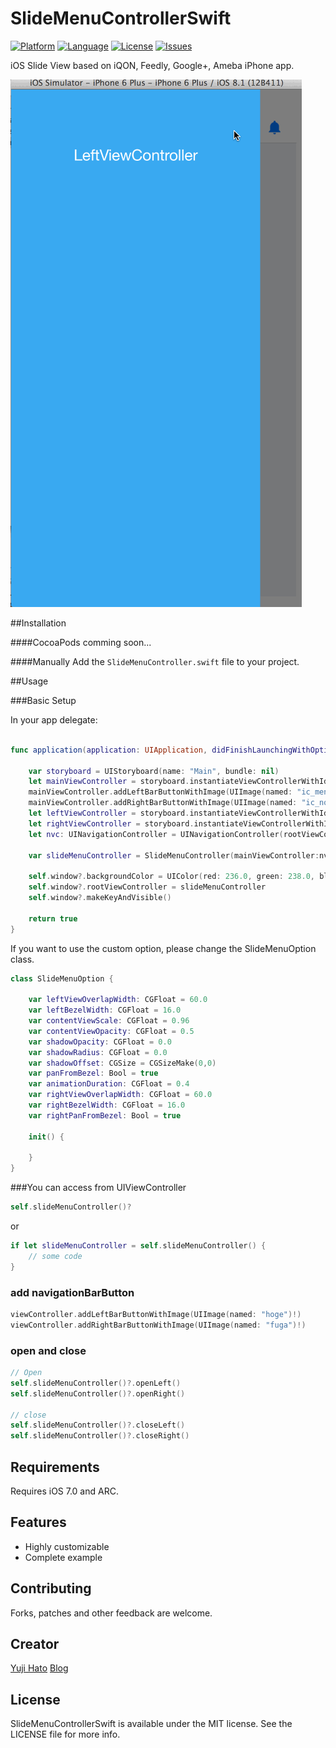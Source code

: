 SlideMenuControllerSwift
========================

[![Platform](http://img.shields.io/badge/platform-ios-blue.svg?style=flat
)](https://developer.apple.com/iphone/index.action)
[![Language](http://img.shields.io/badge/language-swift-brightgreen.svg?style=flat
)](https://developer.apple.com/swift)
[![License](http://img.shields.io/badge/license-MIT-lightgrey.svg?style=flat
)](http://mit-license.org)
[![Issues](https://img.shields.io/github/issues/nghialv/MaterialKit.svg?style=flat
)](https://github.com/dekatotoro/SlideMenuControllerSwift/issues?state=open)



iOS Slide View based on iQON, Feedly, Google+, Ameba iPhone app.

![sample](Screenshots/SlideMenuControllerSwift.gif)

##Installation

####CocoaPods
comming soon...

####Manually
Add the `SlideMenuController.swift` file to your project. 

##Usage

###Basic Setup

In your app delegate:

```swift

func application(application: UIApplication, didFinishLaunchingWithOptions launchOptions: [NSObject: AnyObject]?) -> Bool {

    var storyboard = UIStoryboard(name: "Main", bundle: nil)
    let mainViewController = storyboard.instantiateViewControllerWithIdentifier("MainViewController") as MainViewController
    mainViewController.addLeftBarButtonWithImage(UIImage(named: "ic_menu_black_24dp")!)
    mainViewController.addRightBarButtonWithImage(UIImage(named: "ic_notifications_black_24dp")!)    
    let leftViewController = storyboard.instantiateViewControllerWithIdentifier("LeftViewController") as LeftViewController
    let rightViewController = storyboard.instantiateViewControllerWithIdentifier("RightViewController") as RightViewController
    let nvc: UINavigationController = UINavigationController(rootViewController: mainViewController)

    var slideMenuController = SlideMenuController(mainViewController:nvc, leftMenuViewController: leftViewController, rightMenuViewController: rightViewController)

    self.window?.backgroundColor = UIColor(red: 236.0, green: 238.0, blue: 241.0, alpha: 1.0)
    self.window?.rootViewController = slideMenuController
    self.window?.makeKeyAndVisible()

    return true
}
```

If you want to use the custom option, please change the SlideMenuOption class.

```swift
class SlideMenuOption {
    
    var leftViewOverlapWidth: CGFloat = 60.0
    var leftBezelWidth: CGFloat = 16.0
    var contentViewScale: CGFloat = 0.96
    var contentViewOpacity: CGFloat = 0.5
    var shadowOpacity: CGFloat = 0.0
    var shadowRadius: CGFloat = 0.0
    var shadowOffset: CGSize = CGSizeMake(0,0)
    var panFromBezel: Bool = true
    var animationDuration: CGFloat = 0.4
    var rightViewOverlapWidth: CGFloat = 60.0
    var rightBezelWidth: CGFloat = 16.0
    var rightPanFromBezel: Bool = true
    
    init() {
        
    }
}
```

###You can access from UIViewController

```swift
self.slideMenuController()?
```
or
```swift
if let slideMenuController = self.slideMenuController() {
    // some code
}
```
### add navigationBarButton 
```swift
viewController.addLeftBarButtonWithImage(UIImage(named: "hoge")!)
viewController.addRightBarButtonWithImage(UIImage(named: "fuga")!)
```

### open and close
```swift
// Open
self.slideMenuController()?.openLeft()
self.slideMenuController()?.openRight()

// close
self.slideMenuController()?.closeLeft()
self.slideMenuController()?.closeRight()
```

## Requirements
Requires iOS 7.0 and ARC.

## Features
- Highly customizable
- Complete example


## Contributing

Forks, patches and other feedback are welcome.

## Creator

[Yuji Hato](https://github.com/dekatotoro) 
[Blog](http://buzzmemo.blogspot.jp/)

## License

SlideMenuControllerSwift is available under the MIT license. See the LICENSE file for more info.

